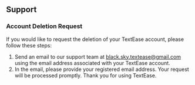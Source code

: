 Support 
----------------

### Account Deletion Request
If you would like to request the deletion of your TextEase account, please follow these steps:

1. Send an email to our support team at black.sky.textease@gmail.com using the email address associated with your TextEase account.
2. In the email, please provide your registered email address.
Your request will be processed promptly. Thank you for using TextEase.

